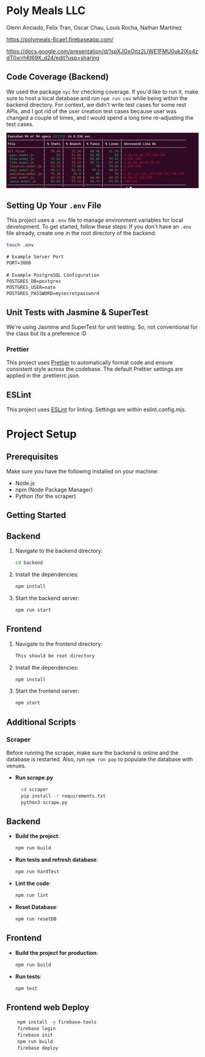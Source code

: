 # Poly Meals LLC

Glenn Anciado, Felix Tran, Oscar Chau, Louis Rocha, Nathan Martinez

https://polymeals-6cae1.firebaseapp.com/

https://docs.google.com/presentation/d/1spXJGxOnz2LIWE1FMU0uk2lXo4zdT0xrrh6I69X_d24/edit?usp=sharing

## Code Coverage (Backend)

We used the package `nyc` for checking coverage. If you'd like to run it, make sure to host a local database and run ```npm run cov``` while being within the backend directory. For context, we didn't write test cases for some rest APIs, and I got rid of the user creation test cases because user was changed a couple of times, and I would spend a long time re-adjusting the test cases.

![An image of the coverage within backend](image.png)

## Setting Up Your `.env` File

This project uses a `.env` file to manage environment variables for local development. To get started, follow these steps:
If you don't have an `.env` file already, create one in the root directory of the backend:

```bash
touch .env
```

```Example .env
# Example Server Port
PORT=3000

# Example PostgreSQL Configuration
POSTGRES_DB=postgres
POSTGRES_USER=nate
POSTGRES_PASSWORD=mysecretpassword
```

## Unit Tests with Jasmine & SuperTest

We're using Jasmine and SuperTest for unit testing. So, not conventional for the class but its a preference :D

### Prettier

This project uses [Prettier](https://prettier.io/) to automatically format code and ensure consistent style across the codebase. The default Prettier settings are applied in the .prettierrc.json.

## ESLint

This project uses [ESLint](https://ESLint.org) for linting. Settings are within eslint.config.mjs.


# Project Setup
## Prerequisites

Make sure you have the following installed on your machine:
- Node.js
- npm (Node Package Manager)
- Python (for the scraper)

## Getting Started

## Backend

1. Navigate to the backend directory:
    ```sh
    cd backend
    ```

2. Install the dependencies:
    ```sh
    npm install
    ```

3. Start the backend server:
    ```sh
    npm run start
    ```

## Frontend

1. Navigate to the frontend directory:
    ```sh
    This should be root directory
    ```

2. Install the dependencies:
    ```sh
    npm install
    ```

3. Start the frontend server:
    ```sh
    npm start
    ```

## Additional Scripts

### Scraper

Before running the scraper, make sure the backend is online and the database is restarted.
Also, run ```npm run pop``` to populate the database with venues.
- **Run scrape.py**
  ```sh
    cd scraper
    pip install -r requirements.txt
    python3 scrape.py
    ```


## Backend

- **Build the project**:
    ```sh
    npm run build
    ```

- **Run tests and refresh database**:
    ```sh
    npm run hardTest
    ```

- **Lint the code**:
    ```sh
    npm run lint
    ```

- **Reset Database**:
    ```sh
    npm run resetDB
    ```

## Frontend

- **Build the project for production**:
    ```sh
    npm run build
    ```

- **Run tests**:
  
    ```sh
    npm test
    ```

## Frontend web Deploy

  ```sh
      npm install -g firebase-tools
      firebase login
      firebase init
      npm run build
      firebase deploy
  ```
